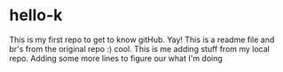 # hello-k
This is my first repo to get to know gitHub.    Yay!
This is a readme file and br's from the original repo :) 
cool.  This is me adding stuff from my local repo.
Adding some more lines to figure our what I'm doing
